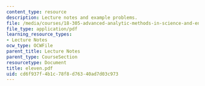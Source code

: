 ```yaml
---
content_type: resource
description: Lecture notes and example problems.
file: /media/courses/18-305-advanced-analytic-methods-in-science-and-engineering-fall-2004/cd6f937f4b1c78f8d76340ad7d03c973_eleven.pdf
file_type: application/pdf
learning_resource_types:
- Lecture Notes
ocw_type: OCWFile
parent_title: Lecture Notes
parent_type: CourseSection
resourcetype: Document
title: eleven.pdf
uid: cd6f937f-4b1c-78f8-d763-40ad7d03c973
---
```

